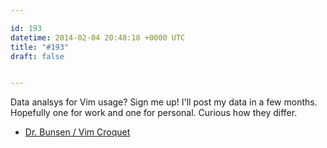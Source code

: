 ```yaml
---

id: 193
datetime: 2014-02-04 20:48:18 +0000 UTC
title: "#193"
draft: false


---
```


Data analsys for Vim usage? Sign me up! I'll post my data in a few months. Hopefully one for work and one for personal. Curious how they differ. 

 
 * [Dr. Bunsen / Vim Croquet](http://www.drbunsen.org/vim-croquet/)


